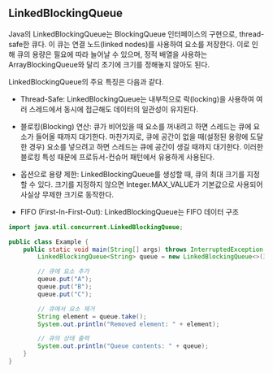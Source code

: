 ## LinkedBlockingQueue
Java의 LinkedBlockingQueue는 BlockingQueue 인터페이스의 구현으로, thread-safe한 큐다. 이 큐는 연결 노드(linked nodes)를 사용하여 요소를 저장한다. 이로 인해 큐의 용량은 필요에 따라 늘어날 수 있으며, 정적 배열을 사용하는 ArrayBlockingQueue와 달리 초기에 크기를 정해놓지 않아도 된다.

LinkedBlockingQueue의 주요 특징은 다음과 같다.

- Thread-Safe: LinkedBlockingQueue는 내부적으로 락(locking)을 사용하여 여러 스레드에서 동시에 접근해도 데이터의 일관성이 유지된다.

- 블로킹(Blocking) 연산: 큐가 비어있을 때 요소를 꺼내려고 하면 스레드는 큐에 요소가 들어올 때까지 대기한다. 마찬가지로, 큐에 공간이 없을 때(설정된 용량에 도달한 경우) 요소를 넣으려고 하면 스레드는 큐에 공간이 생길 때까지 대기한다. 이러한 블로킹 특성 때문에 프로듀서-컨슈머 패턴에서 유용하게 사용된다.

- 옵션으로 용량 제한: LinkedBlockingQueue를 생성할 때, 큐의 최대 크기를 지정할 수 있다. 크기를 지정하지 않으면 Integer.MAX_VALUE가 기본값으로 사용되어 사실상 무제한 크기로 동작한다.

- FIFO (First-In-First-Out): LinkedBlockingQueue는 FIFO 데이터 구조

```Java
import java.util.concurrent.LinkedBlockingQueue;

public class Example {
    public static void main(String[] args) throws InterruptedException {
        LinkedBlockingQueue<String> queue = new LinkedBlockingQueue<>(3); // 용량을 3으로 설정

        // 큐에 요소 추가
        queue.put("A");
        queue.put("B");
        queue.put("C");

        // 큐에서 요소 제거
        String element = queue.take();
        System.out.println("Removed element: " + element);

        // 큐의 상태 출력
        System.out.println("Queue contents: " + queue);
    }
}
```